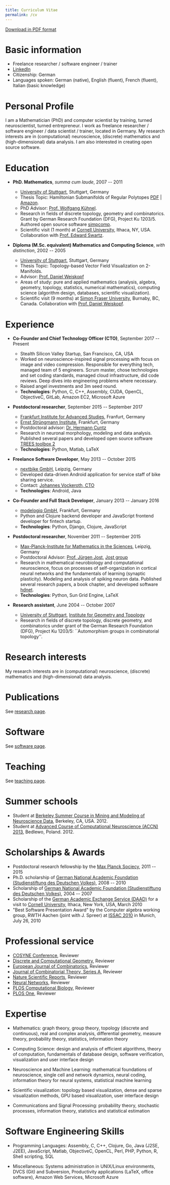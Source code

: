 ```yaml
---
title: Curriculum Vitae
permalink: /cv
---
```


[Download in PDF format](/cv/cv_effenberger.pdf)

# Basic information

* Freelance researcher / software engineer / trainer
* [LinkedIn](https://www.linkedin.com/in/felix-effenberger/)
* Citizenship: German
* Languages spoken: German (native), English (fluent), French (fluent), Italian (basic knowledge)

# Personal Profile

I am a Mathematician (PhD) and computer scientist by training, turned neuroscientist, turned entrepreneur. 
I work as freelance researcher / software engineer / data scientist / trainer, located in Germany.
My research interests are in (computational) neuroscience, (discrete) mathematics and (high-dimensional) data analysis.
I am also interested in creating open source software.

# Education

* **PhD. Mathematics**, *summa cum laude*, 2007 -- 2011
  * [University of Stuttgart](http://uni-stuttgart.de), Stuttgart, Germany
  * Thesis Topic: Hamiltonian Submanifolds of Regular Polytopes 
    [PDF](/files/dissertation_effenberger.pdf) |
    [Amazon](https://www.amazon.de/Hamiltonian-submanifolds-regular-polytopes-Effenberger/dp/3832527583/).
  * PhD Advisor: [Prof. Wolfgang Kühnel](https://de.wikipedia.org/wiki/Wolfgang_K%C3%BChnel_(Mathematiker)).
  * Research in fields of discrete topology, geometry and combinatorics. Grant by German Research Foundation (DFG), Project Ku 1203/5. Authored open source software [simpcomp](/software).
  * Scientific visit (1 month) at [Cornell University](https://www.cornell.edu/), Ithaca, NY, USA. Collaboration with [Prof. Edward Swartz](http://pi.math.cornell.edu/~ebs/).

* **Diploma (M.Sc. equivalent) Mathematics and Computing Science**, *with distinction*, 2002 -- 2005
  * [University of Stuttgart](http://uni-stuttgart.de), Stuttgart, Germany
  * Thesis Topic: Topology-based Vector Field Visualization on 2-Manifolds.
  * Advisor: [Prof. Daniel Weiskopf](https://www.vis.uni-stuttgart.de/institut/mitarbeiter/Weiskopf-00001/)
  * Areas of study: pure and applied mathematics (analysis, algebra, geometry, topology, statistics, numerical mathematics), computing science (algorithm design, databases, scientific visualization).
  * Scientific visit (9 months) at [Simon Fraser University](), Burnaby, BC, Canada. Collaboration with [Prof. Daniel Weiskopf](https://www.vis.uni-stuttgart.de/institut/mitarbeiter/Weiskopf-00001/).

# Experience

* **Co-Founder and Chief Technology Officer (CTO)**, September 2017 -- Present
  * Stealth Silicon Valley Startup, San Francisco, CA, USA
  * Worked on neuroscience-inspired signal processing with focus on image and video compression. Responsible for everything tech, managed team of 5 engineers. Scrum master, chose technologies and set coding standards, managed cloud infrastructure, did code reviews. Deep dives into engineering problems where necessary. 
  * Raised angel investments and 3m seed round.
  * **Technologies**: Python, C, C++, Assembly, CUDA, OpenCL, ObjectiveC, GitLab, Amazon EC2, Microsoft Azure

* **Postdoctoral researcher**, September 2015 -- September 2017
  * [Frankfurt Institute for Advanced Studies](http://fias.uni-frankfurt.de), Franfurt, Germany
  * [Ernst Strüngmann Institute](http://www.esi-frankfurt.de), Frankfurt, Germany
  * Postdoctoral advisor: [Dr. Hermann Cuntz](https://www.fias.science/en/neuroscience/research-groups/hermann-cuntz/)
  * Research in neuronal morphology, modeling and data analysis. Published several papers and developed open source software [TREES toolbox 2](https://www.treestoolbox.org/)
  * **Technologies**: Python, Matlab, LaTeX  

* **Freelance Software Developer**, May 2013 -- October 2015
  * [nextbike GmbH](http://nextbike.com), Leipzig, Germany
  * Developed data-driven Android application for service staff of bike sharing service.
  * Contact: [Johannes Vockeroth, CTO](https://www.linkedin.com/in/johannes-vockeroth-8885709a/)
  * **Technologies**: Android, Java

* **Co-Founder and Full Stack Developer**, January 2013 -- January 2016
  * [modelogiq GmbH](http://www.modelogiq.com), Frankfurt, Germany
  * Python and Clojure backend developer and JavaScript frontend developer for fintech startup.
  * **Technologies**: Python, Django, Clojure, JavaScript

* **Postdoctoral researcher**, November 2011 -- September 2015
  * [Max-Planck-Institute for Mathematics in the Sciences](http://www.mis.mpg.de), Leipzig, Germany
  *   Postdoctoral Advisor: [Prof. Jürgen Jost](https://www.mis.mpg.de/de/jjost/juergen-jost.html), [Jost group](https://www.mis.mpg.de/de/jjost/research.html)
  * Research in mathematical neurobiology and computational neuroscience, focus on processes of self-organization in cortical neural networks and the fundamentals of learning (synaptic plasticity). Modeling and analysis of spiking neuron data. Published several research papers, a book chapter, and developed software [hdnet](/software).
  * **Technologies**: Python, Sun Grid Engine, LaTeX

* **Research assistant**, June 2004 -- October 2007
  * [University of Stuttgart](http://uni-stuttgart.de), [Institute for Geometry and Topology](http://www.igt.uni-stuttgart.de)
  * Research in fields of discrete topology, discrete geometry, and combinatorics under grant of the German Research Foundation (DFG), Project Ku 1203/5: ``Automorphism groups in combinatorial topology''.

# Research interests

My research interests are in (computational) neuroscience, (discrete) mathematics and (high-dimensional) data analysis.

# Publications

See [research page](/research).

# Software

See [software page](/software).

# Teaching

See [teaching page](/teaching).


# Summer schools

* Student at [Berkeley Summer Course in Mining and Modeling of Neuroscience Data](https://crcns.org/course), Berkeley, CA, USA. 2012.
* Student at [Advanced Course of Computational Neuroscience (ACCN) 2013](http://www.neuroinf.pl/accn), Bedlewo, Poland. 2012.


# Scholarships & Awards

* Postdoctoral research fellowship by the [Max Planck Sociecy](https://www.mpg.de), 2011 -- 2015
* Ph.D. scholarship of [German National Academic Foundation (Studienstiftung des Deutschen Volkes)](http://www.studienstiftung.de/), 2008 -- 2010
* Scholarship of [German National Academic Foundation (Studienstiftung des Deutschen Volkes)](http://www.studienstiftung.de/), 2004 -- 2007
* Scholarship of the [German Academic Exchange Service (DAAD)](https://www.daad.de) for a visit to [Cornell University](https://www.cornell.edu/), Ithaca, New York, USA, March 2010
* "Best Software Presentation Award" by the Computer algebra working group, RWTH Aachen (joint with J. Spreer) at [ISSAC 2010](http://www.issac-conference.org/2010/) in Munich, July 26, 2010


# Professional service

* [COSYNE Conference](http://www.cosyne.org), Reviewer
* [Discrete and Computational Geometry](https://link.springer.com/journal/454), Reviewer
* [European Journal of Combinatorics](https://www.journals.elsevier.com/european-journal-of-combinatorics), Reviewer
* [Journal of Combinatorial Theory, Series A](https://www.journals.elsevier.com/journal-of-combinatorial-theory-series-a), Reviewer
* [Nature Scientific Reports](https://www.nature.com/srep/), Reviewer
* [Neural Networks](https://www.journals.elsevier.com/neural-networks), Reviewer
* [PLOS Computational Biology](https://journals.plos.org/ploscompbiol/), Reviewer
* [PLOS One](https://journals.plos.org/plosone/), Reviewer

# Expertise

* Mathematics:
  graph theory,
  group theory,
  topology (discrete and continuous),
  real and complex analysis,
  differential geometry,
  measure theory,
  probability theory,
  statistics,
  information theory

* Computing Science:
  design and analysis of efficient algorithms,
  theory of computation,
  fundamentals of database design,
  software verification,
  visualization and user interface design

* Neuroscience and Machine Learning:
  mathematical foundations of neuroscience,
  single cell and network dynamics,
  neural coding,
  information theory for neural systems,
  statistical machine learning 

* Scientific visualization:
  topology based visualization,
  dense and sparse visualization methods,
  GPU based visualization,
  user interface design

* Communications and Signal Processing:
  probability theory,
  stochastic processes,
  information theory,
  statistics and statistical estimation


# Software Engineering Skills

* Programming Languages:
  Assembly,
  C, C++,
  Clojure,
  Go,
  Java (J2SE, J2EE),
  JavaScript,
  Matlab,
  ObjectiveC,
  OpenCL,
  Perl,
  PHP,
  Python,
  R,
  Shell scripting,
  SQL

* Miscellaneous:
  Systems administration in UNIX/Linux environments,
  DVCS (Git) and Subversion,
  Productivity applications (LaTeX, office software),
  Amazon Web Services,
  Microsoft Azure

